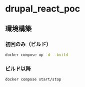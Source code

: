 # drupal_react_poc

## 環境構築

### 初回のみ（ビルド）

```bash 
docker compose up -d --build
```

### ビルド以降
```bash
docker compose start/stop
```

